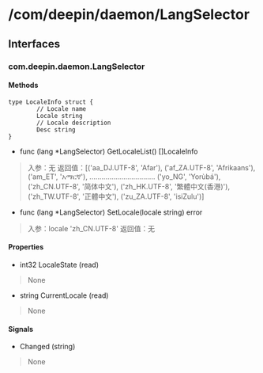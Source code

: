 # /com/deepin/daemon/LangSelector
## Interfaces
### com.deepin.daemon.LangSelector
#### Methods

```
type LocaleInfo struct {
        // Locale name
        Locale string
        // Locale description
        Desc string
}
```

- func (lang *LangSelector) GetLocaleList() []LocaleInfo
> 入参：无
返回值：[('aa_DJ.UTF-8', 'Afar'),
 ('af_ZA.UTF-8', 'Afrikaans'),
 ('am_ET', 'አማርኛ'),
 .................................
 ('yo_NG', 'Yorùbá'),
 ('zh_CN.UTF-8', '简体中文'),
 ('zh_HK.UTF-8', '繁體中文(香港)'),
 ('zh_TW.UTF-8', '正體中文'),
 ('zu_ZA.UTF-8', 'isiZulu')]

- func (lang *LangSelector) SetLocale(locale string) error
> 入参：locale
      'zh_CN.UTF-8'
> 返回值：无

#### Properties

- int32 LocaleState (read)
> None

- string CurrentLocale (read)
> None

#### Signals

- Changed (string)
> None
